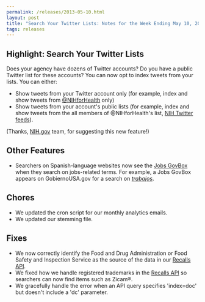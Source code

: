 ```yaml
---
permalink: /releases/2013-05-10.html
layout: post
title: "Search Your Twitter Lists: Notes for the Week Ending May 10, 2013"
tags: releases
---
```


## Highlight: Search Your Twitter Lists

Does your agency have dozens of Twitter accounts? Do you have a public Twitter list for these accounts? You can now opt to index tweets from your lists. You can either:

* Show tweets from your Twitter account only (for example, index and show tweets from [@NIHforHealth](https://twitter.com/NIHforHealth) only)
* Show tweets from your account's public lists (for example, index and show tweets from the all members of @NIHforHealth's list, [NIH Twitter feeds](https://twitter.com/NIHforHealth/nih-twitter-feeds)).

(Thanks, [NIH.gov](http://www.nih.gov) team, for suggesting this new feature!)

## Other Features

* Searchers on Spanish-language websites now see the [Jobs GovBox](/manual/govbox-jobs.html) when they search on jobs-related terms. For example, a Jobs GovBox appears on GobiernoUSA.gov for a search on [*trabajos*](http://search.usa.gov/search?affiliate=gobiernousa&query=trabajos).

## Chores

* We updated the cron script for our monthly analytics emails.
* We updated our stemming file.

## Fixes

* We now correctly identify the Food and Drug Administration or Food Safety and Inspection Service as the source of the data in our [Recalls API](/developer/recalls.html).
* We fixed how we handle registered trademarks in the [Recalls API](/developer/recalls.html) so searchers can now find items such as Zicam&reg;.
* We gracefully handle the error when an API query specifies 'index=doc' but doesn't include a 'dc' parameter.

